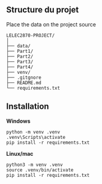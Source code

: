 ## Structure du projet

Place the data on the project source

```plaintext
LELEC2870-PROJECT/
│
├── data/
├── Part1/
├── Part2/
├── Part3/
├── Part4/
├── venv/
├── .gitgnore
├── README.md
└── requirements.txt
```

## Installation

**Windows**

```plaintext
python -m venv .venv
.venv\Scripts\activate
pip install -r requirements.txt
```

**Linux/mac**

```plaintext
python3 -m venv .venv
source .venv/bin/activate
pip install -r requirements.txt
```